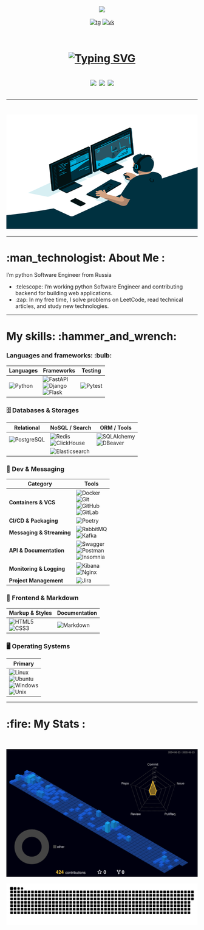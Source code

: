 <div id="header" align="center">
  <img src="https://media.giphy.com/media/M9gbBd9nbDrOTu1Mqx/giphy.gif" width="100"/>
</div>

<div align="center" id="badges">
    <p>
        <a href="https://t.me/sergei_rusanow"> <img src="https://img.shields.io/badge/Telegram-2CA5E0?style=for-the-badge&logo=telegram&logoColor=white" alt="tg"></a> 
        <a href="https://vk.com/i_am_rock_32"> <img src="https://img.shields.io/badge/вконтакте-%232E87FB.svg?&style=for-the-badge&logo=vk&logoColor=white" alt="vk"></a>
    </p>
</div>

<div align="center">
    <img src="https://komarev.com/ghpvc/?username=SergeyRusanovv&style=flat-square&color=blue" alt=""/> 
    <img src="https://badgen.net/badge/hello/world/red?icon=twitter" alt=""/>
</div>

<h1 align="center">
    <p align="center">
      <a href="https://git.io/typing-svg">
        <img src="https://readme-typing-svg.herokuapp.com?color=%2336BCF7&lines=Hi+there!+My+name+is+Sergei!" alt="Typing SVG" />
      </a>
    </p>
    <p>
        <img src="https://media.giphy.com/media/hvRJCLFzcasrR4ia7z/giphy.gif" width="30px"/>
        <img src="https://media.giphy.com/media/hvRJCLFzcasrR4ia7z/giphy.gif" width="30px"/>
        <img src="https://media.giphy.com/media/hvRJCLFzcasrR4ia7z/giphy.gif" width="30px"/>
    </p>
</h1>

---

<h1 align="center">
    <img align="center" alt="Coding" width="600" height="300" src="assets/code.gif">
</h1>

---

<h1 align="left"> :man_technologist: About Me : </h1>
    <p align="left">I’m python Software Engineer from Russia</p>
    <ul align="left">
      <li>:telescope: I’m working python Software Engineer and contributing backend for building web applications.</li>
      <li>:zap: In my free time, I solve problems on LeetCode, read technical articles, and study new technologies.</li>
    </ul>

---

<h1 align="left"> My skills: :hammer_and_wrench:</h1>
<div align="left">
    <h3 align="left">Languages and frameworks: :bulb:</h3>

| Languages                                                                  | Frameworks                                                                                                                                                                                                                                       | Testing  |
|----------------------------------------------------------------------------|--------------------------------------------------------------------------------------------------------------------------------------------------------------------------------------------------------------------------------------------------|----------|
| ![Python](https://img.shields.io/badge/-Python-333?style=flat&logo=python) | ![FastAPI](https://img.shields.io/badge/-FastAPI-009688?style=flat&logo=fastapi) <br> ![Django](https://img.shields.io/badge/-Django-092E20?style=flat&logo=django) <br> ![Flask](https://img.shields.io/badge/-Flask-000?style=flat&logo=flask) | ![Pytest](https://img.shields.io/badge/-Pytest-4B8BBE?style=flat&logo=pytest) |

### 🗄️ Databases & Storages

| Relational        | NoSQL / Search           | ORM / Tools               |
|-------------------|--------------------------|---------------------------|
| ![PostgreSQL](https://img.shields.io/badge/-PostgreSQL-336791?style=flat&logo=postgresql) | ![Redis](https://img.shields.io/badge/-Redis-DC382D?style=flat&logo=redis) <br> ![ClickHouse](https://img.shields.io/badge/-ClickHouse-40BFFF?style=flat&logo=clickhouse) | ![SQLAlchemy](https://img.shields.io/badge/-SQLAlchemy-000?style=flat&logo=sqlalchemy) <br> ![DBeaver](https://img.shields.io/badge/-DBeaver-4BA0E8?style=flat&logo=dbeaver) |
|                   | ![Elasticsearch](https://img.shields.io/badge/-Elasticsearch-005571?style=flat&logo=elasticsearch) |                           |

### 🧰 Dev & Messaging

| Category                    | Tools                                                                                                         |
|-----------------------------|---------------------------------------------------------------------------------------------------------------|
| **Containers & VCS**        | ![Docker](https://img.shields.io/badge/-Docker-2496ED?style=flat&logo=docker) <br> ![Git](https://img.shields.io/badge/-Git-F05032?style=flat&logo=git) <br> ![GitHub](https://img.shields.io/badge/-GitHub-181717?style=flat&logo=github) <br> ![GitLab](https://img.shields.io/badge/-GitLab-FCA121?style=flat&logo=gitlab) |
| **CI/CD & Packaging**       | ![Poetry](https://img.shields.io/badge/-Poetry-DAA520?style=flat&logo=python)                                 |
| **Messaging & Streaming**   | ![RabbitMQ](https://img.shields.io/badge/-RabbitMQ-FF6600?style=flat&logo=rabbitmq) <br> ![Kafka](https://img.shields.io/badge/-Kafka-231F20?style=flat&logo=apachekafka) |
| **API & Documentation**     | ![Swagger](https://img.shields.io/badge/-Swagger-85EA2D?style=flat&logo=swagger) <br> ![Postman](https://img.shields.io/badge/-Postman-FF6C37?style=flat&logo=postman) <br> ![Insomnia](https://img.shields.io/badge/-Insomnia-4000BF?style=flat&logo=insomnia) |
| **Monitoring & Logging**    | ![Kibana](https://img.shields.io/badge/-Kibana-005571?style=flat&logo=kibana) <br> ![Nginx](https://img.shields.io/badge/-Nginx-269539?style=flat&logo=nginx) |
| **Project Management**      | ![Jira](https://img.shields.io/badge/-Jira-0052CC?style=flat&logo=jira)                                        |

### 🎨 Frontend & Markdown

| Markup & Styles | Documentation |
|-----------------|---------------|
| ![HTML5](https://img.shields.io/badge/-HTML5-E34F26?style=flat&logo=html5) <br> ![CSS3](https://img.shields.io/badge/-CSS3-1572B6?style=flat&logo=css3) | ![Markdown](https://img.shields.io/badge/-Markdown-000?style=flat&logo=markdown) |

### 🖥️ Operating Systems

| Primary               |
|-----------------------|
| ![Linux](https://img.shields.io/badge/-Linux-000?style=flat&logo=linux) <br> ![Ubuntu](https://img.shields.io/badge/-Ubuntu-E95420?style=flat&logo=ubuntu) <br> ![Windows](https://img.shields.io/badge/-Windows-0078D6?style=flat&logo=windows) <br> ![Unix](https://img.shields.io/badge/-Unix-000?style=flat&logo=unix) |

</div>

---

<h1> :fire: My Stats :</h1>
<!-- <p>[![GitHub Streak](https://github-readme-streak-stats.herokuapp.com?user=SergeyRusanovv&theme=codestackr&hide_border=true&date_format=M%20j%5B%2C%20Y%5D)](https://git.io/streak-stats)</p>
<p>[![Top Langs](https://github-readme-stats.vercel.app/api/top-langs/?username=SergeyRusanovv)](https://github.com/anuraghazra/github-readme-stats)</p> -->


<div id="stat" align="center">
    <img src="https://github-profile-summary-cards.vercel.app/api/cards/stats?username=SergeyRusanovv&theme=github_dark" alt=""/>
    <img src="https://github-profile-summary-cards.vercel.app/api/cards/profile-details?username=SergeyRusanovv&theme=github_dark" alt=""/>
</div>

<p align="center">
  <img src="./profile-3d-contrib/profile-night-view.svg" alt="profile-night-rainbow">
</p>

<p align="center">
    <img width="1000" src="assets/github-snake.svg" alt="snake"/>
</p>
